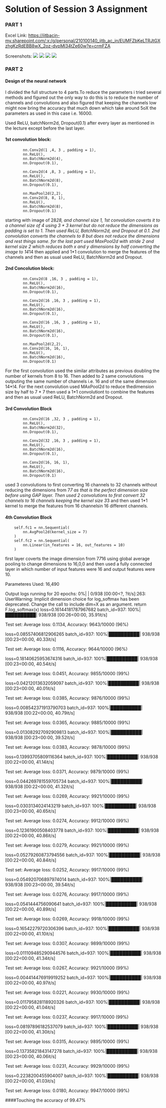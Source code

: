 # Solution of Session 3 Assignment
### PART 1

Excel Link: https://iitbacin-my.sharepoint.com/:x:/g/personal/210100140_iitb_ac_in/EUMFZbKeLTRJtGXzhgKzRdEBB8wX_2oz-dvpMI34tZe60w?e=crmFZA

Screenshots: 
<img src = "images/Screenshot 2023-01-14 at 4.02.23 AM.png">
<img src = "images/Screenshot 2023-01-14 at 4.02.43 AM.png">
<img src = "images/Screenshot 2023-01-14 at 4.02.53 AM.png">
<img src = "images/Screenshot 2023-01-14 at 4.05.42 AM.png">









### PART 2
#### Design of the neural network
I divided the full structure to 4 parts.To reduce the parameters i tried several methods and figured out the only way to do this is to reduce the number of channels and convolutions and also figured that keeping the channels low might now bring the accuracy that much down which take around 5oX the parameters as used in this case i.e. 16000.

Used ReLU, batchNorm2d, Dropout(0.1) after every layer as mentioned in the lecture except before the last layer.

#### 1st convolution block:

            nn.Conv2d(1 ,4, 3 , padding = 1),
            nn.ReLU(),
            nn.BatchNorm2d(4),
            nn.Dropout(0.1),

            nn.Conv2d(4 ,8, 3 , padding = 1),
            nn.ReLU(),
            nn.BatchNorm2d(8),
            nn.Dropout(0.1),
            
            nn.MaxPool2d(2,2),
            nn.Conv2d(8, 8, 1),
            nn.ReLU(),
            nn.BatchNorm2d(8),
            nn.Dropout(0.1)

starting with image of 28*28, and channel size 1, 1st convolution coverts it to a channel size of 4 using 3 * 3 kernel but do not reduce the dimensions as padding is set to 1. Then used ReLU, BatchNorm2d, and Dropout at 0.1. 2nd convolution converts the channels to 8 but does not reduce the dimensions and rest things same. for the last part used MaxPool2d with stride 2 and kernel size 2 which reduces both x and y dimensions by half converting the image to 14*14 then applied and 1*1 convolution to merge the features of the channels and then as usual used ReLU, BatchNorm2d and Dropout.

#### 2nd Concolution block:
            nn.Conv2d(8 ,16, 3 , padding = 1),
            nn.ReLU(),
            nn.BatchNorm2d(16),
            nn.Dropout(0.1),

            nn.Conv2d(16 ,16, 3 , padding = 1),
            nn.ReLU(),
            nn.BatchNorm2d(16),
            nn.Dropout(0.1),

            nn.Conv2d(16 ,16, 3 , padding = 1),
            nn.ReLU(),
            nn.BatchNorm2d(16),
            nn.Dropout(0.1),

            nn.MaxPool2d(2,2),
            nn.Conv2d(16, 16, 1),
            nn.ReLU(),
            nn.BatchNorm2d(16),
            nn.Dropout(0.1)
For the first convolution used the similar attributes as previous doubling the number of kernels from 8 to 16. Then added to 2 same convolutions outputing the same number of channels i.e. 16 and of the same dimension 14*!4. For the next convolution used MAxPool2d to reduce thedimension size by half to 7 * 7 then used a 1*1 convolutiont to combine the features and then as usual used ReLU, BatchNorm2d and Dropout.

#### 3rd Convolution Block
            nn.Conv2d(16 ,32, 3 , padding = 1),
            nn.ReLU(),
            nn.BatchNorm2d(32),
            nn.Dropout(0.1),

            nn.Conv2d(32 ,16, 3 , padding = 1),
            nn.ReLU(),
            nn.BatchNorm2d(16),
            nn.Dropout(0.1),

            nn.Conv2d(16, 16, 1),
            nn.ReLU(),
            nn.BatchNorm2d(16),
            nn.Dropout(0.1)
used 3 convolutions to first converting 16 channels to 32 channels without reducing the dimensions from 7*7 as that is the perfect dimension size before using GAP layer. Then used 2 convolutions to first convert 32 channels to 16 channels keeping the kernel size 3*3 and then used 1*1 kernel to merge the features from 16 channelsin 16 different channels.

#### 4th Convolution Block

        self.fc1 = nn.Sequential(
            nn.AvgPool2d(kernel_size = 7)
        )
        self.fc2 = nn.Sequential(
            nn.Linear(in_features = 16, out_features = 10)
        )
first layer coverts the image dimension from 7*7*16 using global average pooling to change dimensions to 16,0,0 and then used a fully connected layer in which number of input features were 16 and output features were 10.

Parameteres Used: 16,490


Output logs running for 20 epochs:
  0%|          | 0/938 [00:00<?, ?it/s]<ipython-input-109-8c328c37ef63>:263: UserWarning: Implicit dimension choice for log_softmax has been deprecated. Change the call to include dim=X as an argument.
  return F.log_softmax(x)
loss=0.16144181787967682 batch_id=937: 100%|██████████| 938/938 [00:26<00:00, 35.91it/s]

Test set: Average loss: 0.1134, Accuracy: 9643/10000 (96%)

loss=0.08557406812906265 batch_id=937: 100%|██████████| 938/938 [00:23<00:00, 40.33it/s]

Test set: Average loss: 0.1116, Accuracy: 9644/10000 (96%)

loss=0.18140625953674316 batch_id=937: 100%|██████████| 938/938 [00:23<00:00, 40.54it/s]

Test set: Average loss: 0.0451, Accuracy: 9855/10000 (99%)

loss=0.04212013632059097 batch_id=937: 100%|██████████| 938/938 [00:23<00:00, 40.01it/s]

Test set: Average loss: 0.0385, Accuracy: 9876/10000 (99%)

loss=0.008542371913790703 batch_id=937: 100%|██████████| 938/938 [00:22<00:00, 40.79it/s]

Test set: Average loss: 0.0365, Accuracy: 9885/10000 (99%)

loss=0.013082927092909813 batch_id=937: 100%|██████████| 938/938 [00:23<00:00, 39.52it/s]

Test set: Average loss: 0.0383, Accuracy: 9878/10000 (99%)

loss=0.13993705809116364 batch_id=937: 100%|██████████| 938/938 [00:22<00:00, 41.14it/s]

Test set: Average loss: 0.0371, Accuracy: 9879/10000 (99%)

loss=0.044269781559705734 batch_id=937: 100%|██████████| 938/938 [00:22<00:00, 41.32it/s]

Test set: Average loss: 0.0269, Accuracy: 9921/10000 (99%)

loss=0.0303134024143219 batch_id=937: 100%|██████████| 938/938 [00:23<00:00, 40.65it/s]

Test set: Average loss: 0.0274, Accuracy: 9912/10000 (99%)

loss=0.12361900508403778 batch_id=937: 100%|██████████| 938/938 [00:22<00:00, 40.86it/s]

Test set: Average loss: 0.0279, Accuracy: 9921/10000 (99%)

loss=0.05279260873794556 batch_id=937: 100%|██████████| 938/938 [00:22<00:00, 40.84it/s]

Test set: Average loss: 0.0252, Accuracy: 9917/10000 (99%)

loss=0.054920706897974014 batch_id=937: 100%|██████████| 938/938 [00:23<00:00, 39.54it/s]

Test set: Average loss: 0.0276, Accuracy: 9917/10000 (99%)

loss=0.0541444756090641 batch_id=937: 100%|██████████| 938/938 [00:22<00:00, 40.89it/s]

Test set: Average loss: 0.0269, Accuracy: 9918/10000 (99%)

loss=0.16542279720306396 batch_id=937: 100%|██████████| 938/938 [00:22<00:00, 41.10it/s]

Test set: Average loss: 0.0307, Accuracy: 9899/10000 (99%)

loss=0.011109485290944576 batch_id=937: 100%|██████████| 938/938 [00:22<00:00, 41.34it/s]

Test set: Average loss: 0.0267, Accuracy: 9921/10000 (99%)

loss=0.004414476919919252 batch_id=937: 100%|██████████| 938/938 [00:22<00:00, 40.97it/s]

Test set: Average loss: 0.0221, Accuracy: 9930/10000 (99%)

loss=0.011795828118920326 batch_id=937: 100%|██████████| 938/938 [00:22<00:00, 41.04it/s]

Test set: Average loss: 0.0237, Accuracy: 9917/10000 (99%)

loss=0.08197896182537079 batch_id=937: 100%|██████████| 938/938 [00:22<00:00, 41.30it/s]

Test set: Average loss: 0.0315, Accuracy: 9895/10000 (99%)

loss=0.13735821843147278 batch_id=937: 100%|██████████| 938/938 [00:23<00:00, 40.06it/s]

Test set: Average loss: 0.0231, Accuracy: 9929/10000 (99%)

loss=0.2238200455904007 batch_id=937: 100%|██████████| 938/938 [00:22<00:00, 41.03it/s]

Test set: Average loss: 0.0180, Accuracy: 9947/10000 (99%)

####Touching the accuracy of 99.47%


